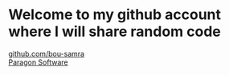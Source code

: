 # Welcome to my github account where I will share random code

[github.com/bou-samra](https://github.com/bou-samra)\
[Paragon Software](https://bou-samra.github.io/paragon)
